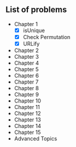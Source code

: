 ## List of problems

- Chapter 1
  - [x] isUnique
  - [x] Check Permutation
  - [x] URLify
- Chapter 2
- Chapter 3
- Chapter 4
- Chapter 5
- Chapter 6
- Chapter 7
- Chapter 8
- Chapter 9
- Chapter 10
- Chapter 11
- Chapter 12
- Chapter 13
- Chapter 14
- Chapter 15
- Advanced Topics
